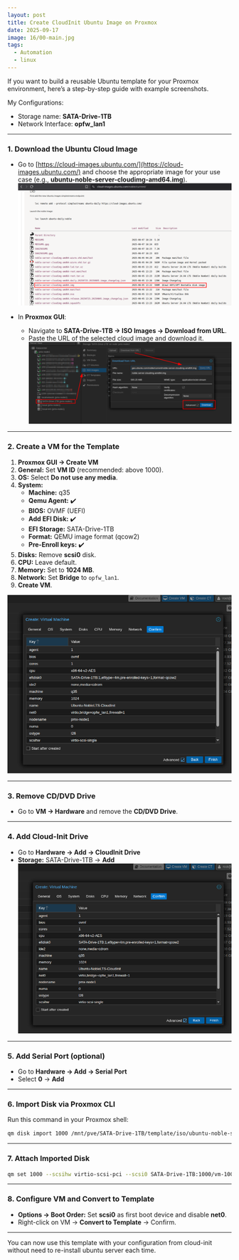 ```yaml
---
layout: post
title: Create CloudInit Ubuntu Image on Proxmox
date: 2025-09-17
image: 16/00-main.jpg
tags:
  - Automation
  - linux
---
```

If you want to build a reusable Ubuntu template for your Proxmox environment, here’s a step-by-step guide with example screenshots.

My Configurations:
- Storage name: **SATA-Drive-1TB**
- Network Interface: **opfw_lan1**

---
### 1. Download the Ubuntu Cloud Image

* Go to [https://cloud-images.ubuntu.com/](https://cloud-images.ubuntu.com/) and choose the appropriate image for your use case (e.g., **ubuntu-noble-server-cloudimg-amd64.img**). ![Download Ubuntu cloud image](/img/16/1.png)

* In **Proxmox GUI**:
  * Navigate to **SATA-Drive-1TB → ISO Images → Download from URL**.
  * Paste the URL of the selected cloud image and download it.
![Proxmox ISO Images tab with “Download from URL” dialog open](/img/16/2.png)

---
### 2. Create a VM for the Template

1. **Proxmox GUI → Create VM**
2. **General:** Set **VM ID** (recommended: above 1000).
3. **OS:** Select **Do not use any media**.
4. **System:**
   * **Machine:** q35
   * **Qemu Agent:** ✔️
   * **BIOS:** OVMF (UEFI)
   * **Add EFI Disk:** ✔️
   * **EFI Storage:** SATA-Drive-1TB
   * **Format:** QEMU image format (qcow2)
   * **Pre-Enroll keys:** ✔️
5. **Disks:** Remove **scsi0** disk.
6. **CPU:** Leave default.
7. **Memory:** Set to **1024 MB**.
8. **Network:** Set **Bridge** to `opfw_lan1`.
9. **Create VM**.

![Proxmox “Create VM” wizard – System tab with q35, OVMF, and Qemu Agent selected](/img/16/3.png)

---
### 3. Remove CD/DVD Drive

* Go to **VM → Hardware** and remove the **CD/DVD Drive**.

---
### 4. Add Cloud-Init Drive

* Go to **Hardware → Add → CloudInit Drive**
* **Storage:** SATA-Drive-1TB → **Add**
![CloudInit drive added under VM hardware](/img/16/3.png)

---
### 5. Add Serial Port (optional)

* Go to **Hardware → Add → Serial Port**
* Select **0** → **Add**

---
### 6. Import Disk via Proxmox CLI

Run this command in your Proxmox shell:

```bash
qm disk import 1000 /mnt/pve/SATA-Drive-1TB/template/iso/ubuntu-noble-server-cloudimg-amd64.img SATA-Drive-1TB --format qcow2
```

---
### 7. Attach Imported Disk

```bash
qm set 1000 --scsihw virtio-scsi-pci --scsi0 SATA-Drive-1TB:1000/vm-1000-disk-1.qcow2
```

---
### 8. Configure VM and Convert to Template

* **Options → Boot Order:** Set **scsi0** as first boot device and disable **net0**.
* Right-click on VM → **Convert to Template** → Confirm.

---

You can now use this template with your configuration from cloud-init without need to re-install ubuntu server each time.